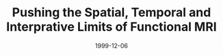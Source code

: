 ---
title: "Pushing the Spatial, Temporal and Interprative Limits of Functional MRI"
project_id: 
date: 1999-12-06
conference_id: ""
presenters:
   - peter_bandettini
summary: "<p>Yale School of Medicine, New Haven, CT</p>"
file: /assets/presentations/T83.pdf
filename: T83.pdf
layout: presentation
---